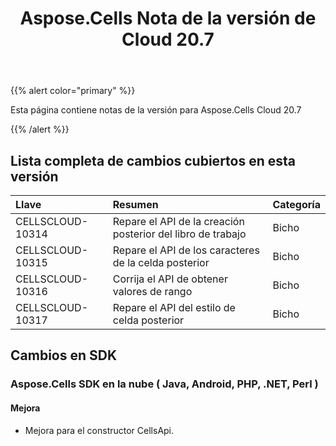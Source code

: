 ﻿---
title: Aspose.Cells Nota de la versión de Cloud 20.7
second_title: Aspose.Cells Cloud Documen
type: docs
url: /es/aspose-cells-cloud-20-7-release-notes/
description: Aspose.Cells La nube admite Excel para crear, convertir, fusionar, dividir, proteger, operación de objetos internos, etc.
weight: 30
---
{{% alert color="primary" %}} 

Esta página contiene notas de la versión para Aspose.Cells Cloud 20.7

{{% /alert %}} 
## **Lista completa de cambios cubiertos en esta versión**

|**Llave**|**Resumen**|**Categoría**|
|:- |:- |:- |
|CELLSCLOUD-10314|Repare el API de la creación posterior del libro de trabajo|Bicho|
|CELLSCLOUD-10315|Repare el API de los caracteres de la celda posterior|Bicho|
|CELLSCLOUD-10316|Corrija el API de obtener valores de rango|Bicho|
|CELLSCLOUD-10317|Repare el API del estilo de celda posterior|Bicho|
## **Cambios en SDK**
### **Aspose.Cells SDK en la nube ( Java, Android, PHP, .NET, Perl )**
#### **Mejora**
- Mejora para el constructor CellsApi.
